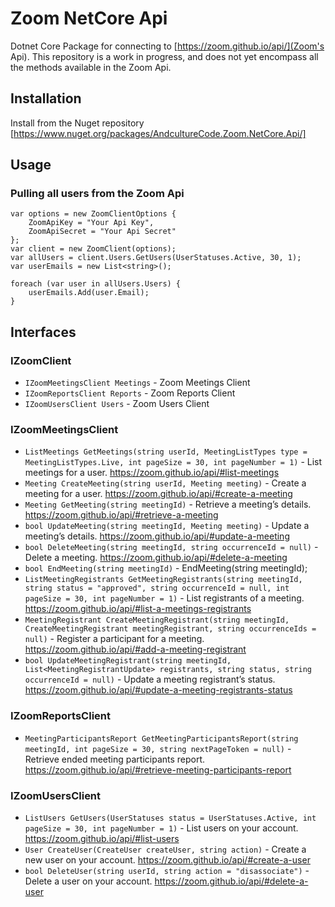 # Zoom NetCore Api

Dotnet Core Package for connecting to [https://zoom.github.io/api/](Zoom's Api). This repository is a work in progress, and does not yet encompass all the methods available in the Zoom Api.

## Installation

Install from the Nuget repository [https://www.nuget.org/packages/AndcultureCode.Zoom.NetCore.Api/]

## Usage

### Pulling all users from the Zoom Api

```
var options = new ZoomClientOptions {
    ZoomApiKey = "Your Api Key",
    ZoomApiSecret = "Your Api Secret"
};
var client = new ZoomClient(options);
var allUsers = client.Users.GetUsers(UserStatuses.Active, 30, 1);
var userEmails = new List<string>();

foreach (var user in allUsers.Users) {
    userEmails.Add(user.Email);
}
```

## Interfaces

### IZoomClient

* `IZoomMeetingsClient Meetings` - Zoom Meetings Client
* `IZoomReportsClient Reports` - Zoom Reports Client
* `IZoomUsersClient Users` - Zoom Users Client

### IZoomMeetingsClient

* `ListMeetings GetMeetings(string userId, MeetingListTypes type = MeetingListTypes.Live, int pageSize = 30, int pageNumber = 1)` - List meetings for a user. https://zoom.github.io/api/#list-meetings
* `Meeting CreateMeeting(string userId, Meeting meeting)` - Create a meeting for a user. https://zoom.github.io/api/#create-a-meeting
* `Meeting GetMeeting(string meetingId)` - Retrieve a meeting’s details. https://zoom.github.io/api/#retrieve-a-meeting
* `bool UpdateMeeting(string meetingId, Meeting meeting)` - Update a meeting’s details. https://zoom.github.io/api/#update-a-meeting
* `bool DeleteMeeting(string meetingId, string occurrenceId = null)` - Delete a meeting. https://zoom.github.io/api/#delete-a-meeting
* `bool EndMeeting(string meetingId)` - EndMeeting(string meetingId);
* `ListMeetingRegistrants GetMeetingRegistrants(string meetingId, string status = "approved", string occurrenceId = null, int pageSize = 30, int pageNumber = 1)` - List registrants of a meeting. https://zoom.github.io/api/#list-a-meetings-registrants
* `MeetingRegistrant CreateMeetingRegistrant(string meetingId, CreateMeetingRegistrant meetingRegistrant, string occurrenceIds = null)` - Register a participant for a meeting. https://zoom.github.io/api/#add-a-meeting-registrant
* `bool UpdateMeetingRegistrant(string meetingId, List<MeetingRegistrantUpdate> registrants, string status, string occurrenceId = null)` - Update a meeting registrant’s status. https://zoom.github.io/api/#update-a-meeting-registrants-status

### IZoomReportsClient

* `MeetingParticipantsReport GetMeetingParticipantsReport(string meetingId, int pageSize = 30, string nextPageToken = null)` - Retrieve ended meeting participants report. https://zoom.github.io/api/#retrieve-meeting-participants-report

### IZoomUsersClient

* `ListUsers GetUsers(UserStatuses status = UserStatuses.Active, int pageSize = 30, int pageNumber = 1)` - List users on your account. https://zoom.github.io/api/#list-users
* `User CreateUser(CreateUser createUser, string action)` - Create a new user on your account. https://zoom.github.io/api/#create-a-user
* `bool DeleteUser(string userId, string action = "disassociate")` - Delete a user on your account. https://zoom.github.io/api/#delete-a-user